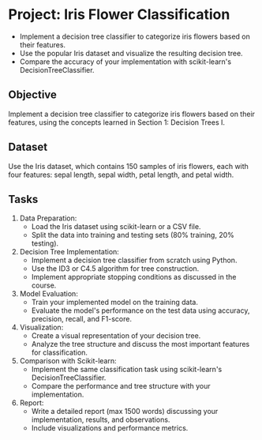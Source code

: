 # Project: Iris Flower Classification

* Implement a decision tree classifier to categorize iris flowers based on their features.
* Use the popular Iris dataset and visualize the resulting decision tree.
* Compare the accuracy of your implementation with scikit-learn's DecisionTreeClassifier.

## Objective

Implement a decision tree classifier to categorize iris flowers based on their features, using the concepts learned in Section 1: Decision Trees I.

## Dataset

Use the Iris dataset, which contains 150 samples of iris flowers, each with four features: sepal length, sepal width, petal length, and petal width.

## Tasks

1. Data Preparation:
   * Load the Iris dataset using scikit-learn or a CSV file.
   * Split the data into training and testing sets (80% training, 20% testing).
2. Decision Tree Implementation:
   * Implement a decision tree classifier from scratch using Python.
   * Use the ID3 or C4.5 algorithm for tree construction.
   * Implement appropriate stopping conditions as discussed in the course.
3. Model Evaluation:
   * Train your implemented model on the training data.
   * Evaluate the model's performance on the test data using accuracy, precision, recall, and F1-score.
4. Visualization:
   * Create a visual representation of your decision tree.
   * Analyze the tree structure and discuss the most important features for classification.
5. Comparison with Scikit-learn:
   * Implement the same classification task using scikit-learn's DecisionTreeClassifier.
   * Compare the performance and tree structure with your implementation.
6. Report:
   * Write a detailed report (max 1500 words) discussing your implementation, results, and observations.
   * Include visualizations and performance metrics.
